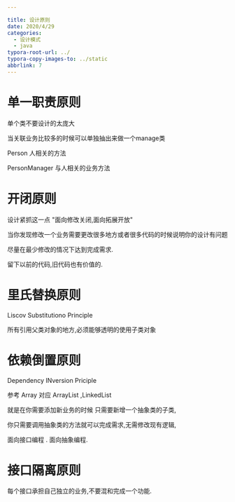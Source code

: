 ```yaml
---

title: 设计原则
date: 2020/4/29
categories:
  - 设计模式
  - java
typora-root-url: ../
typora-copy-images-to: ../static
abbrlink: 7
---
```






# 单一职责原则

单个类不要设计的太庞大

当关联业务比较多的时候可以单独抽出来做一个manage类

Person 人相关的方法

PersonManager 与人相关的业务方法



# 开闭原则

设计紧抓这一点 "面向修改关闭,面向拓展开放"

当你发现修改一个业务需要更改很多地方或者很多代码的时候说明你的设计有问题

尽量在最少修改的情况下达到完成需求. 

留下以前的代码,旧代码也有价值的.









# 里氏替换原则

Liscov Substitutiono Principle

所有引用父类对象的地方,必须能够透明的使用子类对象









# 依赖倒置原则

Dependency INversion Priciple

参考 Array 对应 ArrayList ,LinkedList 

就是在你需要添加新业务的时候 只需要新增一个抽象类的子类, 

你只需要调用抽象类的方法就可以完成需求,无需修改现有逻辑,



面向接口编程 . 面向抽象编程.







# 接口隔离原则



每个接口承担自己独立的业务,不要混和完成一个功能.

